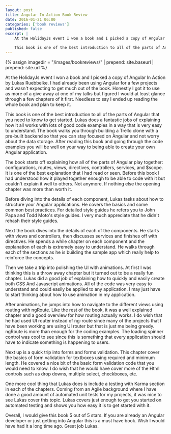 ```yaml
---
layout: post
title: Angular In Action Book Review  
date: 2016-01-21 06:00
categories: ['book reviews']
published: false
excerpt: |
    At the HolidayJs event I won a book and I picked a copy of Angular In Action by Lukas Ruebbelke.  I had already been using Angular for a few projects and wasn't expecting to get much out of the book.  Honestly I got it to use as more of a give away at one of my talks but figured I would at least glance through a few chapters of it first.  Needless to say I ended up reading the whole book and plan to keep it.

    This book is one of the best introduction to all of the parts of Angular that you need to know to get started.  Lukas does a fantastic jobs of explaining how it all works with lots of good code examples in a way that is very easy to understand.  The book walks you through building a Trello clone with a pre-built backend so that you can stay focused on Angular and not worry about the data storage.  After reading this book and going through the code examples you will be well on your way to being able to create your own Angular application.
---
```


{% assign imagedir = "/images/bookreviews/" | prepend: site.baseurl | prepend: site.url %}

At the HolidayJs event I won a book and I picked a copy of Angular In Action by Lukas Ruebbelke.  I had already been using Angular for a few projects and wasn't expecting to get much out of the book.  Honestly I got it to use as more of a give away at one of my talks but figured I would at least glance through a few chapters of it first.  Needless to say I ended up reading the whole book and plan to keep it.

This book is one of the best introduction to all of the parts of Angular that you need to know to get started.  Lukas does a fantastic jobs of explaining how it all works with lots of good code examples in a way that is very easy to understand.  The book walks you through building a Trello clone with a pre-built backend so that you can stay focused on Angular and not worry about the data storage.  After reading this book and going through the code examples you will be well on your way to being able to create your own Angular application.

The book starts off explaining how all of the parts of Angular play together: configurations, routes, views, directives, controllers, services, and $scope.  It is one of the best explanation that I had read or seen.  Before this book I had  understood how it played together enough to be able to code with it but couldn't explain it well to others.  Not anymore.  If nothing else the opening chapter was more than worth it. 

Before diving into the details of each component, Lukas tasks about how to structure your Angular applications.  He covers the basics and some common best practices.  For detailed style guides he refers you to John Papa and Todd Moto's style guides.  I very much appreciate that he didn't rehash their style guides.  
  
Next the book dives into the details of each of the components.  He starts with views and controllers, then discusses services and  finishes off with directives.  He spends a while chapter on each component and the explanation of each is extremely easy to understand.  He walks through each of the sections as he is building the sample app which really help to reinforce the concepts.   

Then we take a trip into polishing the UI with animations.  At first I was thinking this is a throw away chapter but it turned out to be a really fun chapter.  Lukas did a good job of explaining how to quickly and easily create both CSS And Javascript animations.  All of the code was very easy to understand and could easily be applied to any application.  I may just have to start thinking about how to use animation in my application.  

After animations, he jumps into how to navigate to the different views using routing with ngRoute.  Like the rest of the book, it was a well explained chapter and a good overview for how routing actually works.  I do wish that he had used UI router instead of ng-route since many of the projects that I have been working are using UI router but that is just me being greedy.  ngRoute is more than enough for the coding examples.  The loading spinner control was cool to see since this is something that every application should have to indicate something is happening to users.  

Next up is a quick trip into forms and forms validation.  This chapter cover the basics of form validation for textboxes using required and minimum length.  He covered a nice bit of the basic form validation code that you would need to know.  I do wish that he would have cover more of the Html controls such as drop downs, multiple select, checkboxes, etc.   

One more cool thing that Lukas does is include a testing with Karma section in each of the chapters.  Coming from an Agile background where I have done a good amount of automated unit tests for my projects, it was nice to see Lukas cover this topic.  Lukas covers just enough to get you started on automated testing and shows you how easy it is to get started with it.     

Overall, I would give this book 5 out of 5 stars.  If you are already an Angular developer or just getting into Angular this is a must have book.  Wish I would have had it a long time ago.  Great job Lukas. 
